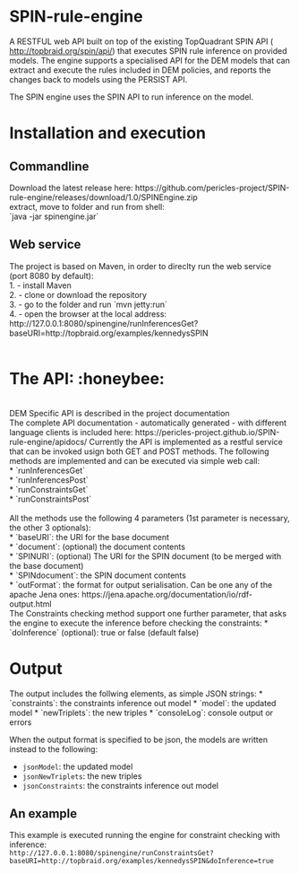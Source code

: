 # SPIN-rule-engine
A RESTFUL web API built on top of the existing TopQuadrant SPIN API ( http://topbraid.org/spin/api/) that executes SPIN rule inference on provided models. The engine supports a specialised API for the DEM models that can extract and execute the rules included in DEM policies, and reports the changes back to models using the PERSIST API.

The SPIN engine uses the SPIN API to run inference on the model.
<h1> Installation and execution </h1> 
<h2> Commandline </h2>
Download the latest release here: https://github.com/pericles-project/SPIN-rule-engine/releases/download/1.0/SPINEngine.zip <br>
extract, move to folder and run from shell: <br> 
 `java -jar spinengine.jar`
<h2> Web service </h2>
The project is based on Maven, in order to direclty run the web service (port 8080 by default):<br>
1. - install Maven <br>
2. - clone or download the repository <br>
3. - go to the folder and run `mvn jetty:run` <br>
4. - open the browser at the local address: <br>
http://127.0.0.1:8080/spinengine/runInferencesGet?baseURI=http://topbraid.org/examples/kennedysSPIN
<br><br>

<h1>The API: :honeybee:</h1><br>
DEM Specific API is described in the project documentation <br>
The complete API documentation - automatically generated - with different language clients is included here: https://pericles-project.github.io/SPIN-rule-engine/apidocs/ 
Currently the API is implemented as a restful service that can be invoked usign both GET and POST methods. The following methods are implemented and can be executed via simple web call:<br>
* `runInferencesGet` <br>
* `runInferencesPost` <br>
* `runConstraintsGet` <br>
* `runConstraintsPost` <br><br>
All the methods use the following 4 parameters (1st parameter is necessary, the other 3 optionals):<br>
* `baseURI`: the URI for the base document <br>
* `document`: (optional) the document contents <br>
* `SPINURI`:  (optional) The URI for the SPIN document (to be merged with the base document) <br>
* `SPINdocument`: the SPIN document contents <br>
* `outFormat`: the format for output serialisation. Can be one any of the apache Jena ones: https://jena.apache.org/documentation/io/rdf-output.html<br> 
The Constraints checking method support one further parameter, that asks the engine to execute the inference before checking the constraints: 
* `doInference` (optional): true or false (default false)

<h1> Output</h1>
The output includes the follwing elements, as simple JSON strings:
* `constraints`: the constraints inference out model 
* `model`: the updated model
* `newTriplets`: the new triples
* `consoleLog`: console output or errors
   
When the output format is specified to be json, the models are written instead to the following:
* `jsonModel`: the updated model
* `jsonNewTriplets`: the new triples
* `jsonConstraints`: the constraints inference out model 
<h2>An example </h2> 

This example is executed running the engine for constraint checking with inference:<br>
`http://127.0.0.1:8080/spinengine/runConstraintsGet?baseURI=http://topbraid.org/examples/kennedysSPIN&doInference=true`
